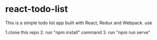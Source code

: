 # react-todo-list

This is a simple todo list app built with React, Redux and Webpack. 
use 


1.clone this repo
2. run "npm install" command
3. run "npm run serve"
